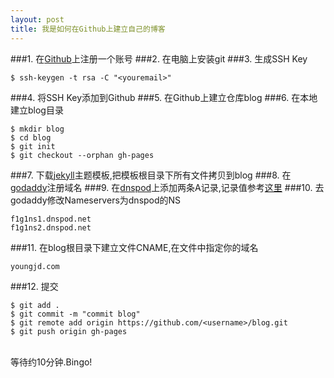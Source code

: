 ```yaml
---
layout: post
title: 我是如何在Github上建立自己的博客
---
```


###1. 在<a href="https://github.com">Github</a>上注册一个账号
###2. 在电脑上安装git
###3. 生成SSH Key

```
$ ssh-keygen -t rsa -C "<youremail>"
```

###4. 将SSH Key添加到Github
###5. 在Github上建立仓库blog
###6. 在本地建立blog目录

```
$ mkdir blog
$ cd blog
$ git init
$ git checkout --orphan gh-pages
```
  
###7. 下载<a href="http://jekyllthemes.org/">jekyll</a>主题模板,把模板根目录下所有文件拷贝到blog
###8. 在<a href="http://www.godaddy.com/">godaddy</a>注册域名
###9. 在<a href="https://www.dnspod.cn/">dnspod</a>上添加两条A记录,记录值参考<a href="https://help.github.com/articles/my-custom-domain-isn-t-working">这里</a>
###10. 去godaddy修改Nameservers为dnspod的NS

```	
f1g1ns1.dnspod.net
f1g1ns2.dnspod.net
```

###11. 在blog根目录下建立文件CNAME,在文件中指定你的域名

```	
youngjd.com
```

###12. 提交 

``` 
$ git add .
$ git commit -m "commit blog"
$ git remote add origin https://github.com/<username>/blog.git
$ git push origin gh-pages
```
    
<br/>等待约10分钟.Bingo!
